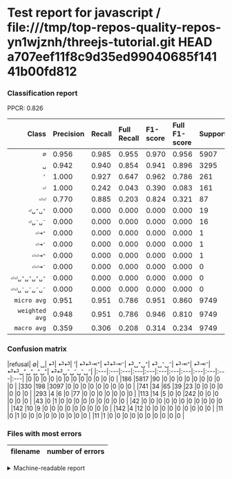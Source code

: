 # Test report for javascript / file:///tmp/top-repos-quality-repos-yn1wjznh/threejs-tutorial.git HEAD a707eef11f8c9d35ed99040685f14141b00fd812

### Classification report

PPCR: 0.826

| Class | Precision | Recall | Full Recall | F1-score | Full F1-score | Support | Full Support | PPCR |
|------:|:----------|:-------|:------------|:---------|:---------|:--------|:-------------|:-----|
| `∅` | 0.956| 0.985| 0.955| 0.970| 0.956| 5907| 6093| 0.969 |
| `␣` | 0.942| 0.940| 0.854| 0.941| 0.896| 3295| 3625| 0.909 |
| `'` | 1.000| 0.927| 0.647| 0.962| 0.786| 261| 374| 0.698 |
| `⏎` | 1.000| 0.242| 0.043| 0.390| 0.083| 161| 902| 0.178 |
| `⏎⏎` | 0.770| 0.885| 0.203| 0.824| 0.321| 87| 380| 0.229 |
| `⏎␣⁺␣⁺` | 0.000| 0.000| 0.000| 0.000| 0.000| 19| 161| 0.118 |
| `⏎␣⁻␣⁻` | 0.000| 0.000| 0.000| 0.000| 0.000| 16| 158| 0.101 |
| `⏎⇥⁺` | 0.000| 0.000| 0.000| 0.000| 0.000| 1| 12| 0.083 |
| `⏎⇥⁻` | 0.000| 0.000| 0.000| 0.000| 0.000| 1| 12| 0.083 |
| `⏎⏎⇥⁺` | 0.000| 0.000| 0.000| 0.000| 0.000| 1| 44| 0.023 |
| `⏎⏎⇥⁻` | 0.000| 0.000| 0.000| 0.000| 0.000| 0| 42| 0.000 |
| `⏎⏎␣⁺␣⁺␣⁺␣⁺` | 0.000| 0.000| 0.000| 0.000| 0.000| 0| 0| 0.000 |
| `⏎⏎␣⁻␣⁻␣⁻␣⁻` | 0.000| 0.000| 0.000| 0.000| 0.000| 0| 0| 0.000 |
| `micro avg` | 0.951| 0.951| 0.786| 0.951| 0.860| 9749| 11803| 0.826 |
| `weighted avg` | 0.948| 0.951| 0.786| 0.946| 0.810| 9749| 11803| 0.826 |
| `macro avg` | 0.359| 0.306| 0.208| 0.314| 0.234| 9749| 11803| 0.826 |

### Confusion matrix

|refusal|  ∅| ␣| ⏎| ⏎⏎| '| ⏎⏎⇥⁺| ⏎⏎⇥⁻| ⏎␣⁺␣⁺| ⏎␣⁻␣⁻| ⏎⇥⁺| ⏎⇥⁻| ⏎⏎␣⁺␣⁺␣⁺␣⁺| ⏎⏎␣⁻␣⁻␣⁻␣⁻| 
|:---|:---|:---|:---|:---|:---|:---|:---|:---|:---|:---|:---|
|0 |0 |0 |0 |0 |0 |0 |0 |0 |0 |0 |0 |
|186 |5817 |90 |0 |0 |0 |0 |0 |0 |0 |0 |0 |
|330 |198 |3097 |0 |0 |0 |0 |0 |0 |0 |0 |0 |
|741 |34 |65 |39 |23 |0 |0 |0 |0 |0 |0 |0 |
|293 |4 |6 |0 |77 |0 |0 |0 |0 |0 |0 |0 |
|113 |14 |5 |0 |0 |242 |0 |0 |0 |0 |0 |0 |
|43 |0 |1 |0 |0 |0 |0 |0 |0 |0 |0 |0 |
|42 |0 |0 |0 |0 |0 |0 |0 |0 |0 |0 |0 |
|142 |10 |9 |0 |0 |0 |0 |0 |0 |0 |0 |0 |
|142 |4 |12 |0 |0 |0 |0 |0 |0 |0 |0 |0 |
|11 |0 |1 |0 |0 |0 |0 |0 |0 |0 |0 |0 |
|11 |1 |0 |0 |0 |0 |0 |0 |0 |0 |0 |0 |

### Files with most errors

| filename | number of errors|
|:----:|:-----|

<details>
    <summary>Machine-readable report</summary>
```json
{
  "cl_report": {"\u0027": {"f1-score": 0.9622266401590458, "precision": 1.0, "recall": 0.9272030651340997, "support": 261}, "macro avg": {"f1-score": 0.31441076330903545, "precision": 0.35914708220297903, "recall": 0.3060899502857431, "support": 9749}, "micro avg": {"f1-score": 0.9510719048107498, "precision": 0.9510719048107498, "recall": 0.9510719048107498, "support": 9749}, "weighted avg": {"f1-score": 0.9456256542354902, "precision": 0.9482097967233588, "recall": 0.9510719048107498, "support": 9749}, "\u2205": {"f1-score": 0.9703895237300859, "precision": 0.9564288063137126, "recall": 0.9847638395124428, "support": 5907}, "\u23ce": {"f1-score": 0.38999999999999996, "precision": 1.0, "recall": 0.2422360248447205, "support": 161}, "\u23ce\u21e5\u207a": {"f1-score": 0.0, "precision": 0.0, "recall": 0.0, "support": 1}, "\u23ce\u21e5\u207b": {"f1-score": 0.0, "precision": 0.0, "recall": 0.0, "support": 1}, "\u23ce\u23ce": {"f1-score": 0.823529411764706, "precision": 0.77, "recall": 0.8850574712643678, "support": 87}, "\u23ce\u23ce\u21e5\u207a": {"f1-score": 0.0, "precision": 0.0, "recall": 0.0, "support": 1}, "\u23ce\u23ce\u21e5\u207b": {"f1-score": 0.0, "precision": 0.0, "recall": 0.0, "support": 0}, "\u23ce\u23ce\u2423\u207a\u2423\u207a\u2423\u207a\u2423\u207a": {"f1-score": 0.0, "precision": 0.0, "recall": 0.0, "support": 0}, "\u23ce\u23ce\u2423\u207b\u2423\u207b\u2423\u207b\u2423\u207b": {"f1-score": 0.0, "precision": 0.0, "recall": 0.0, "support": 0}, "\u23ce\u2423\u207a\u2423\u207a": {"f1-score": 0.0, "precision": 0.0, "recall": 0.0, "support": 19}, "\u23ce\u2423\u207b\u2423\u207b": {"f1-score": 0.0, "precision": 0.0, "recall": 0.0, "support": 16}, "\u2423": {"f1-score": 0.9411943473636225, "precision": 0.9424832623250152, "recall": 0.9399089529590289, "support": 3295}},
  "cl_report_full": {"\u0027": {"f1-score": 0.7857142857142858, "precision": 1.0, "recall": 0.6470588235294118, "support": 374}, "macro avg": {"f1-score": 0.23394270723638938, "precision": 0.35914708220297903, "recall": 0.2078441998308434, "support": 11803}, "micro avg": {"f1-score": 0.8604305864884929, "precision": 0.9510719048107498, "recall": 0.7855629924595442, "support": 11803}, "weighted avg": {"f1-score": 0.8101085705062798, "precision": 0.9160910398032391, "recall": 0.7855629924595442, "support": 11803}, "\u2205": {"f1-score": 0.955564681724846, "precision": 0.9564288063137126, "recall": 0.9547021171836534, "support": 6093}, "\u23ce": {"f1-score": 0.08289054197662062, "precision": 1.0, "recall": 0.043237250554323724, "support": 902}, "\u23ce\u21e5\u207a": {"f1-score": 0.0, "precision": 0.0, "recall": 0.0, "support": 12}, "\u23ce\u21e5\u207b": {"f1-score": 0.0, "precision": 0.0, "recall": 0.0, "support": 12}, "\u23ce\u23ce": {"f1-score": 0.3208333333333333, "precision": 0.77, "recall": 0.2026315789473684, "support": 380}, "\u23ce\u23ce\u21e5\u207a": {"f1-score": 0.0, "precision": 0.0, "recall": 0.0, "support": 44}, "\u23ce\u23ce\u21e5\u207b": {"f1-score": 0.0, "precision": 0.0, "recall": 0.0, "support": 42}, "\u23ce\u23ce\u2423\u207a\u2423\u207a\u2423\u207a\u2423\u207a": {"f1-score": 0.0, "precision": 0.0, "recall": 0.0, "support": 0}, "\u23ce\u23ce\u2423\u207b\u2423\u207b\u2423\u207b\u2423\u207b": {"f1-score": 0.0, "precision": 0.0, "recall": 0.0, "support": 0}, "\u23ce\u2423\u207a\u2423\u207a": {"f1-score": 0.0, "precision": 0.0, "recall": 0.0, "support": 161}, "\u23ce\u2423\u207b\u2423\u207b": {"f1-score": 0.0, "precision": 0.0, "recall": 0.0, "support": 158}, "\u2423": {"f1-score": 0.8962523513239762, "precision": 0.9424832623250152, "recall": 0.8543448275862069, "support": 3625}},
  "ppcr": 0.8259764466661018
}
```
</details>
